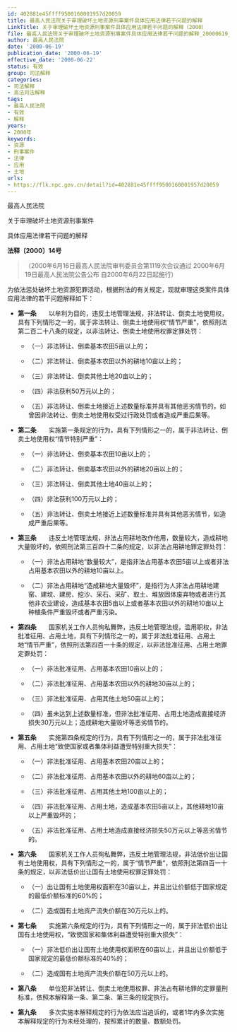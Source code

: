 ```yaml
---
id: 402881e45ffff9500160001957d20059
title: 最高人民法院关于审理破坏土地资源刑事案件具体应用法律若干问题的解释
LinkTitle: 关于审理破坏土地资源刑事案件具体应用法律若干问题的解释（2000）
file: 最高人民法院关于审理破坏土地资源刑事案件具体应用法律若干问题的解释_20000619_402881e45ffff9500160001957d20059.docx
author: 最高人民法院
date: '2000-06-19'
publication_date: '2000-06-19'
effective_date: '2000-06-22'
status: 有效
group: 司法解释
categories:
- 司法解释
- 高法司法解释
tags:
- 最高人民法院
- 有效
- 解释
years:
- 2000年
keywords:
- 资源
- 刑事案件
- 法律
- 应用
- 土地
urls:
- https://flk.npc.gov.cn/detail?id=402881e45ffff9500160001957d20059
---
```


最高人民法院

关于审理破坏土地资源刑事案件

具体应用法律若干问题的解释

**法释〔2000〕14号**

> （2000年6月16日最高人民法院审判委员会第1119次会议通过 2000年6月19日最高人民法院公告公布 自2000年6月22日起施行）

为依法惩处破坏土地资源犯罪活动，根据刑法的有关规定，现就审理这类案件具体应用法律的若干问题解释如下：

- **第一条**　　以牟利为目的，违反土地管理法规，非法转让、倒卖土地使用权，具有下列情形之一的，属于非法转让、倒卖土地使用权“情节严重”，依照刑法第二百二十八条的规定，以非法转让、倒卖土地使用权罪定罪处罚：

  - （一）非法转让、倒卖基本农田5亩以上的；

  - （二）非法转让、倒卖基本农田以外的耕地10亩以上的；

  - （三）非法转让、倒卖其他土地20亩以上的；

  - （四）非法获利50万元以上的；

  - （五）非法转让、倒卖土地接近上述数量标准并具有其他恶劣情节的，如曾因非法转让、倒卖土地使用权受过行政处罚或者造成严重后果等。

- **第二条**　　实施第一条规定的行为，具有下列情形之一的，属于非法转让、倒卖土地使用权“情节特别严重”：

  - （一）非法转让、倒卖基本农田10亩以上的；

  - （二）非法转让、倒卖基本农田以外的耕地20亩以上的；

  - （三）非法转让、倒卖其他土地40亩以上的；

  - （四）非法获利100万元以上的；

  - （五）非法转让、倒卖土地接近上述数量标准并具有其他恶劣情节，如造成严重后果等。

- **第三条**　　违反土地管理法规，非法占用耕地改作他用，数量较大，造成耕地大量毁坏的，依照刑法第三百四十二条的规定，以非法占用耕地罪定罪处罚：

  - （一）非法占用耕地“数量较大”，是指非法占用基本农田5亩以上或者非法占用基本农田以外的耕地10亩以上。

  - （二）非法占用耕地“造成耕地大量毁坏”，是指行为人非法占用耕地建窑、建坟、建房、挖沙、采石、采矿、取土、堆放固体废弃物或者进行其他非农业建设，造成基本农田5亩以上或者基本农田以外的耕地10亩以上种植条件严重毁坏或者严重污染。

- **第四条**　　国家机关工作人员徇私舞弊，违反土地管理法规，滥用职权，非法批准征用、占用土地，具有下列情形之一的，属于非法批准征用、占用土地“情节严重”，依照刑法第四百一十条的规定，以非法批准征用、占用土地罪定罪处罚：

  - （一）非法批准征用、占用基本农田10亩以上的；

  - （二）非法批准征用、占用基本农田以外的耕地30亩以上的；

  - （三）非法批准征用、占用其他土地50亩以上的；

  - （四）虽未达到上述数量标准，但非法批准征用、占用土地造成直接经济损失30万元以上；造成耕地大量毁坏等恶劣情节的。

- **第五条**　　实施第四条规定的行为，具有下列情形之一的，属于非法批准征用、占用土地“致使国家或者集体利益遭受特别重大损失”：

  - （一）非法批准征用、占用基本农田20亩以上的；

  - （二）非法批准征用、占用基本农田以外的耕地60亩以上的；

  - （三）非法批准征用、占用其他土地100亩以上的；

  - （四）非法批准征用、占用土地，造成基本农田5亩以上，其他耕地10亩以上严重毁坏的；

  - （五）非法批准征用、占用土地造成直接经济损失50万元以上等恶劣情节的。

- **第六条**　　国家机关工作人员徇私舞弊，违反土地管理法规，非法低价出让国有土地使用权，具有下列情形之一的，属于“情节严重”，依照刑法第四百一十条的规定，以非法低价出让国有土地使用权罪定罪处罚：

  - （一）出让国有土地使用权面积在30亩以上，并且出让价额低于国家规定的最低价额标准的60%的；

  - （二）造成国有土地资产流失价额在30万元以上的。

- **第七条**　　实施第六条规定的行为，具有下列情形之一的，属于非法低价出让国有土地使用权，“致使国家和集体利益遭受特别重大损失”：

  - （一）非法低价出让国有土地使用权面积在60亩以上，并且出让价额低于国家规定的最低价额标准的40%的；

  - （二）造成国有土地资产流失价额在50万元以上的。

- **第八条**　　单位犯非法转让、倒卖土地使用权罪、非法占有耕地罪的定罪量刑标准，依照本解释第一条、第二条、第三条的规定执行。

- **第九条**　　多次实施本解释规定的行为依法应当追诉的，或者1年内多次实施本解释规定的行为未经处理的，按照累计的数量、数额处罚。
